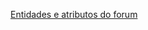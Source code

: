 [Entidades e atributos do forum](https://excalidraw.com/#json=9dlY7PSqrTFk06m6LhwME,sJxdFIF7PnsWYYz54nBsLg)

